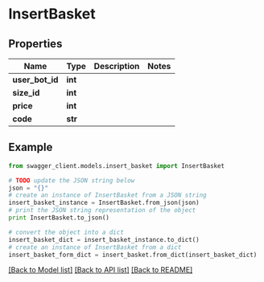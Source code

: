 # InsertBasket


## Properties

Name | Type | Description | Notes
------------ | ------------- | ------------- | -------------
**user_bot_id** | **int** |  | 
**size_id** | **int** |  | 
**price** | **int** |  | 
**code** | **str** |  | 

## Example

```python
from swagger_client.models.insert_basket import InsertBasket

# TODO update the JSON string below
json = "{}"
# create an instance of InsertBasket from a JSON string
insert_basket_instance = InsertBasket.from_json(json)
# print the JSON string representation of the object
print InsertBasket.to_json()

# convert the object into a dict
insert_basket_dict = insert_basket_instance.to_dict()
# create an instance of InsertBasket from a dict
insert_basket_form_dict = insert_basket.from_dict(insert_basket_dict)
```
[[Back to Model list]](../README.md#documentation-for-models) [[Back to API list]](../README.md#documentation-for-api-endpoints) [[Back to README]](../README.md)


